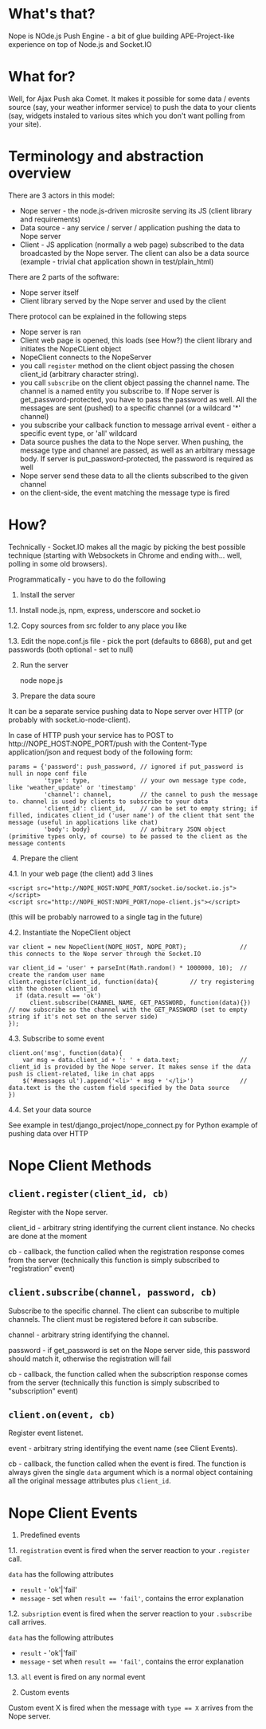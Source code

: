 What's that?
============

Nope is NOde.js Push Engine - a bit of glue building APE-Project-like experience on top of Node.js and Socket.IO

What for?
===========

Well, for Ajax Push aka Comet. It makes it possible for some data / events source (say, your weather informer service) to push the data to your clients (say, widgets instaled to various sites which you don't want polling from your site).

Terminology and abstraction overview
====================================

There are 3 actors in this model:

- Nope server - the node.js-driven microsite serving its JS (client library and requirements)
- Data source - any service / server / application pushing the data to Nope server
- Client - JS application (normally a web page) subscribed to the data broadcasted by the Nope server. The client can also be a data source (example - trivial chat application shown in test/plain_html) 

There are 2 parts of the software:

- Nope server itself
- Client library served by the Nope server and used by the client

There protocol can be explained in the following steps

- Nope server is ran
- Client web page is opened, this loads (see How?) the client library and initiates the NopeCLient object
- NopeClient connects to the NopeServer
- you call `register` method on the client object passing the chosen client_id (arbitrary character string). 
- you call `subscribe` on the client object passing the channel name. The channel is a named entity you subscribe to. If Nope server is get_password-protected, you have to pass the password as well. All the messages are sent (pushed) to a specific channel (or a wildcard '\*' channel)
- you subscribe your callback function to message arrival event - either a specific event type, or 'all' wildcard  
- Data source pushes the data to the Nope server. When pushing, the message type and channel are passed, as well as an arbitrary message body. If server is put_password-protected, the password is required as well
- Nope server send these data to all the clients subscribed to the given channel
- on the client-side, the event matching the message type is fired

How?
====

Technically - Socket.IO makes all the magic by picking the best possible technique (starting with Websockets in Chrome and ending with... well, polling in some old browsers).

Programmatically - you have to do the following

1) Install the server

1.1. Install node.js, npm, express, underscore and socket.io

1.2. Copy sources from src folder to any place you like

1.3. Edit the nope.conf.js file - pick the port (defaults to 6868), put and get passwords (both optional - set to null) 

2) Run the server

    node nope.js

3) Prepare the data soure

It can be a separate service pushing data to Nope server over HTTP (or probably with socket.io-node-client).

In case of HTTP push your service has to POST to http://NOPE_HOST:NOPE_PORT/push with the Content-Type application/json and request body of the following form:

    params = {'password': push_password, // ignored if put_password is null in nope conf file
              'type': type,              // your own message type code, like 'weather_update' or 'timestamp'
              'channel': channel,        // the cannel to push the message to. channel is used by clients to subscribe to your data
              'client_id': client_id,    // can be set to empty string; if filled, indicates client_id ('user name') of the client that sent the message (useful in applications like chat)
              'body': body}              // arbitrary JSON object (primitive types only, of course) to be passed to the client as the message contents
    
4) Prepare the client

4.1. In your web page (the client) add 3 lines

    <script src="http://NOPE_HOST:NOPE_PORT/socket.io/socket.io.js"></script>
    <script src="http://NOPE_HOST:NOPE_PORT/nope-client.js"></script>

(this will be probably narrowed to a single tag in the future)

4.2. Instantiate the NopeClient object

    var client = new NopeClient(NOPE_HOST, NOPE_PORT);               // this connects to the Nope server through the Socket.IO
    
    var client_id = 'user' + parseInt(Math.random() * 1000000, 10);  // create the random user name
    client.register(client_id, function(data){         // try registering with the chosen client_id
      if (data.result == 'ok')           
          client.subscribe(CHANNEL_NAME, GET_PASSWORD, function(data){})           // now subscribe so the channel with the GET_PASSWORD (set to empty string if it's not set on the server side)
    });
    
4.3. Subscribe to some event

    client.on('msg', function(data){
        var msg = data.client_id + ': ' + data.text;                 // client_id is provided by the Nope server. It makes sense if the data push is client-related, like in chat apps
        $('#messages ul').append('<li>' + msg + '</li>')             // data.text is the the custom field specified by the Data source
    })
    
4.4. Set your data source

See example in test/django_project/nope_connect.py for Python example of pushing data over HTTP

Nope Client Methods
===================

`client.register(client_id, cb)`
-------------

Register with the Nope server.

client_id - arbitrary string identifying the current client instance. No checks are done at the moment

cb - callback, the function called when the registration response comes from the server (technically this function is simply subscribed to "registration" event)

`client.subscribe(channel, password, cb)`
-------------

Subscribe to the specific channel. The client can subscribe to multiple channels. The client must be registered before it can subscribe.

channel - arbitrary string identifying the channel.

password - if get_password is set on the Nope server side, this password should match it, otherwise the registration will fail

cb - callback, the function called when the subscription response comes from the server (technically this function is simply subscribed to "subscription" event)

`client.on(event, cb)`
-------------

Register event listenet.

event - arbitrary string identifying the event name (see Client Events).

cb - callback, the function called when the event is fired. The function is always given the single `data` argument which is a normal object containing all the original message attributes plus `client_id`.

Nope Client Events
==================

1) Predefined events

1.1. `registration` event is fired when the server reaction to your `.register` call.

`data` has the following attributes

- `result` - 'ok'|'fail'
- `message` - set when `result == 'fail'`, contains the error explanation

1.2. `subsription` event is fired when the server reaction to your `.subscribe` call arrives.

`data` has the following attributes

- `result` - 'ok'|'fail'
- `message` - set when `result == 'fail'`, contains the error explanation

1.3. `all` event is fired on any normal event

2) Custom events

Custom event X is fired when the message with `type == X` arrives from the Nope server.

